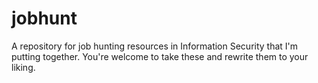 # jobhunt
A repository for job hunting resources in Information Security that I'm putting together. You're welcome to take these and rewrite them to your liking.
